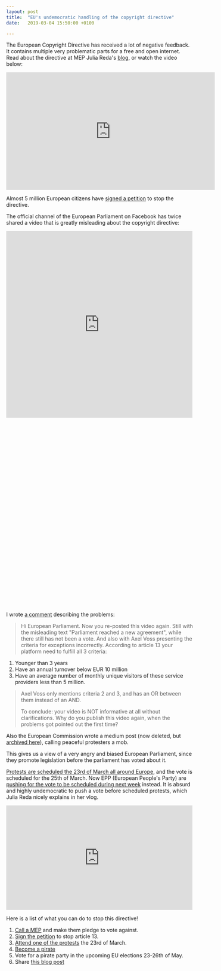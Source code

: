 ```yaml
---
layout: post
title:  "EU's undemocratic handling of the copyright directive"
date:   2019-03-04 15:50:00 +0100

---
```


The European Copyright Directive has received a lot of negative feedback. It contains multiple very problematic parts for a free and open internet. Read about the directive at MEP Julia Reda's [blog](https://juliareda.eu/en/), or watch the video below:

<div class="iframe-container">
<iframe width="560" height="315" src="https://www.youtube.com/embed/CyUh9wOp_Rw" frameborder="0" allow="accelerometer; autoplay; encrypted-media; gyroscope; picture-in-picture" allowfullscreen></iframe>
</div>

Almost 5 million European citizens have [signed a petition](https://www.change.org/p/european-parliament-stop-the-censorship-machinery-save-the-internet) to stop the directive.

The official channel of the European Parliament on Facebook has twice shared a video that is greatly misleading about the copyright directive:

<div class="iframe-container" style="padding-bottom:100%">
<iframe src="https://www.facebook.com/plugins/video.php?href=https%3A%2F%2Fwww.facebook.com%2Feuropeanparliament%2Fvideos%2F2284163288487248%2F&width=500&show_text=false&height=500&appId" width="500" height="500" style="border:none;overflow:hidden" scrolling="no" frameborder="0" allowTransparency="true" allow="encrypted-media" allowFullScreen="true"></iframe>
</div>

I wrote [a comment](https://www.facebook.com/europeanparliament/posts/10161709651940107?comment_id=10161709743720107) describing the problems:
> Hi European Parliament. Now you re-posted this video again. Still with the misleading text "Parliament reached a new agreement", while there still has not been a vote. And also with Axel Voss presenting the criteria for exceptions incorrectly. According to article 13 your platform need to fulfill all 3 criteria:
1. Younger than 3 years
2. Have an annual turnover below EUR 10 million
3. Have an average number of monthly unique visitors of these service providers less than 5 million.
>
> Axel Voss only mentions criteria 2 and 3, and has an OR between them instead of an AND.
>
> To conclude: your video is NOT informative at all without clarifications. Why do you publish this video again, when the problems got pointed out the first time?

Also the European Commission wrote a medium post (now deleted, but [archived here](https://web.archive.org/web/20190216094123/https://medium.com/@EuropeanCommission/the-copyright-directive-how-the-mob-was-told-to-save-the-dragon-and-slay-the-knight-b35876008f16)), calling peaceful protesters a mob.

This gives us a view of a very angry and biased European Parliament, since they promote legislation before the parliament has voted about it.

[Protests are scheduled the 23rd of March all around Europe](https://savetheinternet.info/demos), and the vote is scheduled for the 25th of March. Now EPP (European People's Party) are [pushing for the vote to be scheduled during next week](https://www.facebook.com/JuliaRedaMEP/posts/2266524776942716) instead. It is absurd and highly undemocratic to push a vote before scheduled protests, which Julia Reda nicely explains in her vlog.

<div class="iframe-container">
<iframe src="https://www.facebook.com/plugins/video.php?href=https%3A%2F%2Fwww.facebook.com%2FJuliaRedaMEP%2Fvideos%2F291340948229839%2F%3F__tn__%3D%252Cd%252CP-R%26eid%3DARBEP8lAo7ntBQTd3GcD9O0m87DSvm9JLEbCARQNWa2ge0OIGXEmCWdaUDXf9fo87n8HaHL09MEBQ6NT&width=500&show_text=false&height=280&appId" width="500" height="280" style="border:none;overflow:hidden" scrolling="no" frameborder="0" allowTransparency="true" allow="encrypted-media" allowFullScreen="true"></iframe>
</div>

Here is a list of what you can do to stop this directive!
1. [Call a MEP](https://pledge2019.eu/en) and make them pledge to vote against.
2. [Sign the petition](https://www.change.org/p/european-parliament-stop-the-censorship-machinery-save-the-internet) to stop article 13.
3. [Attend one of the protests](https://savetheinternet.info/demos) the 23rd of March.
4. [Become a pirate](https://blipirat.nu)
5. Vote for a pirate party in the upcoming EU elections 23-26th of May.
6. Share [this blog post]({{page.url}})
